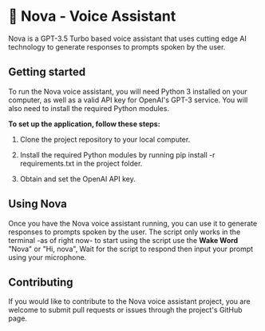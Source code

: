# 🤖 Nova - Voice Assistant
Nova is a GPT-3.5 Turbo based voice assistant that uses cutting edge AI technology to generate responses to prompts spoken by the user.

## Getting started
To run the Nova voice assistant, you will need Python 3 installed on your computer, as well as a valid API key for OpenAI's GPT-3 service. You will also need to install the required Python modules.

**To set up the application, follow these steps:**

1. Clone the project repository to your local computer.

2. Install the required Python modules by running pip install -r requirements.txt in the project folder.

3. Obtain and set the OpenAI API key.

## Using Nova
Once you have the Nova voice assistant running, you can use it to generate responses to prompts spoken by the user. The script only works in the terminal -as of right now- to start using the script use the **Wake Word** "Nova" or "Hi, nova", Wait for the script to respond then input your prompt using your microphone.

## Contributing
If you would like to contribute to the Nova voice assistant project, you are welcome to submit pull requests or issues through the project's GitHub page.
